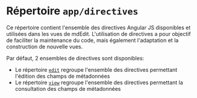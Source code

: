 # Répertoire ``app/directives``

Ce répertoire contient l'ensemble des directives Angular JS disponibles et utilisées dans les vues de mdEdit.
L'utilisation de directives a pour objectif de faciliter la maintenance du code, mais également l'adaptation et la construction de nouvelle vues.

Par défaut, 2 ensembles de directives sont disponibles:
- Le répertoire [``edit``](https://github.com/cigalsace/mdedit/tree/master/app/directives/edit) regroupe l'ensemble des directives permettant l'édition des champs de métadonnées
- Le répertoire [``view``](https://github.com/cigalsace/mdedit/tree/master/app/directives/view) regroupe l'ensemble des directives permettant la consultation des champs de métadonnées
